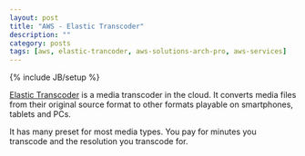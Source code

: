 ```yaml
---
layout: post
title: "AWS - Elastic Transcoder"
description: ""
category: posts
tags: [aws, elastic-trancoder, aws-solutions-arch-pro, aws-services]
---
```

{% include JB/setup %}

[Elastic Transcoder](https://aws.amazon.com/elastictranscoder/) is a media transcoder in the cloud. It converts media files from their original source format to other formats playable on smartphones, tablets and PCs.

It has many preset for most media types. You pay for minutes you transcode and the resolution you transcode for.
